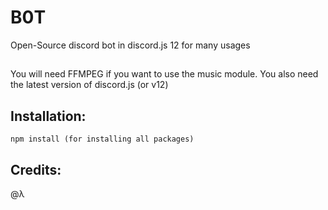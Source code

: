 # B0T
Open-Source discord bot in discord.js 12 for many usages

## 
You will need FFMPEG if you want to use the music module.
You also need the latest version of discord.js (or v12)

## Installation:

``npm install (for installing all packages)`` 


## Credits:

@λ
